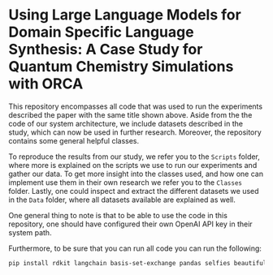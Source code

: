 # Using Large Language Models for Domain Specific Language Synthesis: A Case Study for Quantum Chemistry Simulations with ORCA
This repository encompasses all code that was used to run the experiments described the paper with the same title shown above.
Aside from the the code of our system architecture, we include datasets described in the study, which can now be used in further research. 
Moreover, the repository contains some general helpful classes.

To reproduce the results from our study, we refer you to the `Scripts` folder, where more is explained on the scripts we use to run our experiments 
and gather our data. To get more insight into the classes used, and how one can implement use them in their own research we refer you to the `Classes` folder.
Lastly, one could inspect and extract the different datasets we used in the `Data` folder, where all datasets available are explained as well.

One general thing to note is that to be able to use the code in this repository, one should have configured their own OpenAI API key
in their system path. 

Furthermore, to be sure that you can run all code you can run the following:
```bash
pip install rdkit langchain basis-set-exchange pandas selfies beautifulsoup4 fpdf pypdf openai molmod basis-set-exchange scikit-learn glob shutil psutil sacrebleu langchain tiktoken
```